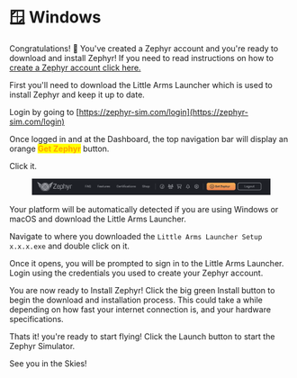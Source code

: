 # 🪟 Windows

Congratulations! 🎊 You've created a Zephyr account and you're ready to download and install Zephyr! If you need to read instructions on how to [create a Zephyr account click here.](../../create-an-account.md)



First you'll need to download the Little Arms Launcher which is used to install Zephyr and keep it up to date. &#x20;

Login by going to [https://zephyr-sim.com/login](https://zephyr-sim.com/login)

Once logged in and at the Dashboard, the top navigation bar will display an orange <mark style="color:orange;">**Get Zephyr**</mark> button.

Click it.

<figure><img src="../../../.gitbook/assets/image (23) (1) (1) (1).png" alt=""><figcaption></figcaption></figure>

Your platform will be automatically detected if you are using Windows or macOS and download the Little Arms Launcher. &#x20;

Navigate to where you downloaded the `Little Arms Launcher Setup x.x.x.exe` and double click on it.



Once it opens, you will be prompted to sign in to the Little Arms Launcher. Login using the credentials you used to create your Zephyr account.



You are now ready to Install Zephyr! Click the big green Install button to begin the download and installation process.  This could take a while depending on how fast your internet connection is, and your hardware specifications.&#x20;



Thats it! you're ready to start flying! Click the Launch button to start the Zephyr Simulator.





See you in the Skies!
